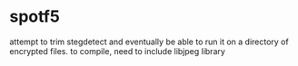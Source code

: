 spotf5
======

attempt to trim stegdetect and eventually be able to run it on a directory of encrypted files.  to compile, need to include libjpeg library
